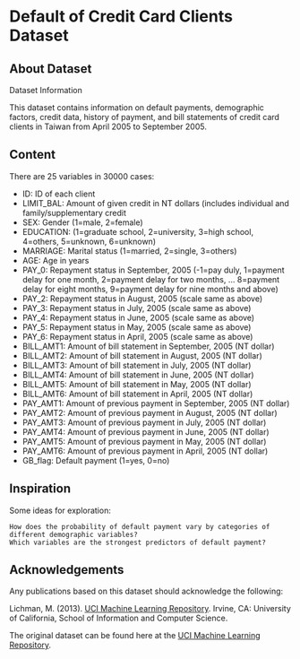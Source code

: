 # Default of Credit Card Clients Dataset

## About Dataset
Dataset Information

This dataset contains information on default payments, demographic factors, credit data, history of payment, and bill statements of credit card clients in Taiwan from April 2005 to September 2005.

## Content

There are 25 variables in 30000 cases:

  *  ID: ID of each client
  *  LIMIT_BAL: Amount of given credit in NT dollars (includes individual and family/supplementary credit
  *  SEX: Gender (1=male, 2=female)
  *  EDUCATION: (1=graduate school, 2=university, 3=high school, 4=others, 5=unknown, 6=unknown)
  *  MARRIAGE: Marital status (1=married, 2=single, 3=others)
  *  AGE: Age in years
  *  PAY_0: Repayment status in September, 2005 (-1=pay duly, 1=payment delay for one month, 2=payment delay for two months, … 8=payment delay for eight months, 9=payment delay for nine months and above)
  *  PAY_2: Repayment status in August, 2005 (scale same as above)
  *  PAY_3: Repayment status in July, 2005 (scale same as above)
  *  PAY_4: Repayment status in June, 2005 (scale same as above)
  *  PAY_5: Repayment status in May, 2005 (scale same as above)
  *  PAY_6: Repayment status in April, 2005 (scale same as above)
  *  BILL_AMT1: Amount of bill statement in September, 2005 (NT dollar)
  *  BILL_AMT2: Amount of bill statement in August, 2005 (NT dollar)
  *  BILL_AMT3: Amount of bill statement in July, 2005 (NT dollar)
  *  BILL_AMT4: Amount of bill statement in June, 2005 (NT dollar)
  *  BILL_AMT5: Amount of bill statement in May, 2005 (NT dollar)
  *  BILL_AMT6: Amount of bill statement in April, 2005 (NT dollar)
  *  PAY_AMT1: Amount of previous payment in September, 2005 (NT dollar)
  *  PAY_AMT2: Amount of previous payment in August, 2005 (NT dollar)
  *  PAY_AMT3: Amount of previous payment in July, 2005 (NT dollar)
  *  PAY_AMT4: Amount of previous payment in June, 2005 (NT dollar)
  *  PAY_AMT5: Amount of previous payment in May, 2005 (NT dollar)
  *  PAY_AMT6: Amount of previous payment in April, 2005 (NT dollar)
  *  GB_flag: Default payment (1=yes, 0=no)

## Inspiration

Some ideas for exploration:

    How does the probability of default payment vary by categories of different demographic variables?
    Which variables are the strongest predictors of default payment?

## Acknowledgements

Any publications based on this dataset should acknowledge the following:

Lichman, M. (2013). [UCI Machine Learning Repository](http://archive.ics.uci.edu/ml). Irvine, CA: University of California, School of Information and Computer Science.

The original dataset can be found here at the [UCI Machine Learning Repository](https://archive.ics.uci.edu/ml/datasets/default+of+credit+card+clients).

